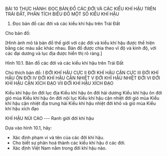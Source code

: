 BÀI 10 THỰC HÀNH: ĐỌC BẢN ĐỒ CÁC ĐỚI VÀ CÁC KIỂU KHÍ HẬU TRÊN TRÁI ĐẤT, PHÂN TÍCH BIỂU ĐỒ MỘT SỐ KIỂU KHÍ HẬU

1. Đọc bản đồ các đới và các kiểu khí hậu trên Trái Đất

Cho bản đồ:

[Hình ảnh mô tả bản đồ thế giới với các đới và kiểu khí hậu được thể hiện bằng các màu sắc khác nhau. Bản đồ được chia theo vĩ độ và kinh độ, với các đại dương và lục địa được hiển thị rõ ràng.]

Hình 10.1. Bản đồ các đới và các kiểu khí hậu trên Trái Đất

Chú thích bản đồ:
I ĐỚI KHÍ HẬU CỰC
II ĐỚI KHÍ HẬU CẬN CỰC
III ĐỚI KHÍ HẬU ÔN ĐỚI
IV ĐỚI KHÍ HẬU CẬN NHIỆT
V ĐỚI KHÍ HẬU NHIỆT ĐỚI
VI ĐỚI KHÍ HẬU CẬN XÍCH ĐẠO
VII ĐỚI KHÍ HẬU XÍCH ĐẠO

Kiểu khí hậu ôn đới lục địa
Kiểu khí hậu ôn đới hải dương
Kiểu khí hậu ôn đới gió mùa
Kiểu khí hậu ôn đới nội lục
Kiểu khí hậu cận nhiệt đới gió mùa
Kiểu khí hậu cận nhiệt địa trung hải
Kiểu khí hậu nhiệt đới khô và gió mùa
Kiểu khí hậu xích đạo

KHÍ HẬU NÚI CAO
--- Ranh giới đới khí hậu

Dựa vào hình 10.1, hãy:
- Xác định phạm vi và tên của các đới khí hậu.
- Cho biết sự phân hoá thành các kiểu khí hậu ở các đới.
- Xác định Việt Nam nằm trong đới khí hậu nào.